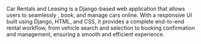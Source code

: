  Car Rentals and Leasing is a Django-based web application that allows users to seamlessly , book, and manage cars online. With a responsive UI built using Django, HTML, and CSS, it provides a complete end-to-end rental workflow, from vehicle search and selection to booking confirmation and management, ensuring a smooth and efficient experience.
